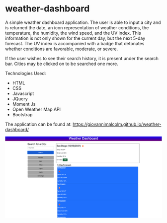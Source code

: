 # weather-dashboard

A simple weather dashboard application. The user is able to input a city and is returned the date, an icon representation of weather conditions, the temperature, the humidity, the wind speed, and the UV index. This information is not only shown for the current day, but the next 5-day forecast. The UV index is accompanied with a badge that detonates whether conditions are favorable, moderate, or severe. 

If the user wishes to see their search history, it is present under the search bar. Cities may be clicked on to be searched one more. 

Technologies Used:
* HTML
* CSS
* Javascript 
* JQuery
* Moment Js
* Open Weather Map API
* Bootstrap

The application can be found at: https://giovannimalcolm.github.io/weather-dashboard/


![ScreenShot](https://github.com/giovannimalcolm/weather-dashboard/blob/main/images/Screen%20Shot%202021-10-15%20at%207.52.00%20PM.png?raw=true)
